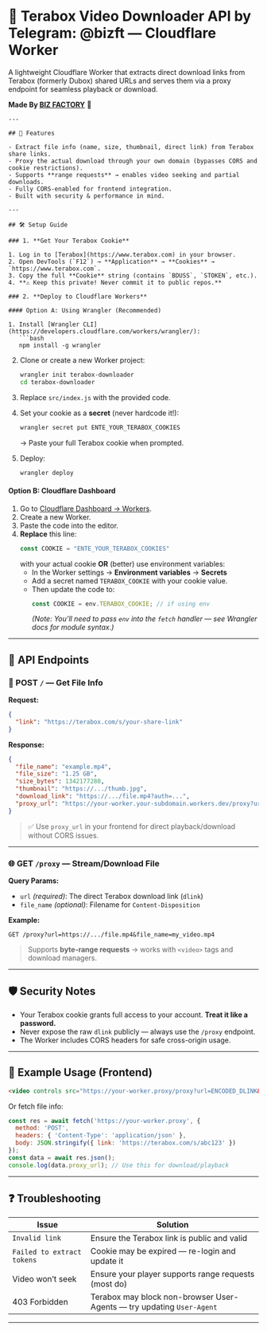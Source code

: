
# 📁 Terabox Video Downloader API by Telegram: @bizft — Cloudflare Worker

A lightweight Cloudflare Worker that extracts direct download links from Terabox (formerly Dubox) shared URLs and serves them via a proxy endpoint for seamless playback or download.

**Made By [BIZ FACTORY](https://t.me/bizft)** 🚀
```
---

## 🚀 Features

- Extract file info (name, size, thumbnail, direct link) from Terabox share links.
- Proxy the actual download through your own domain (bypasses CORS and cookie restrictions).
- Supports **range requests** → enables video seeking and partial downloads.
- Fully CORS-enabled for frontend integration.
- Built with security & performance in mind.

---

## 🛠️ Setup Guide

### 1. **Get Your Terabox Cookie**

1. Log in to [Terabox](https://www.terabox.com) in your browser.
2. Open DevTools (`F12`) → **Application** → **Cookies** → `https://www.terabox.com`.
3. Copy the full **Cookie** string (contains `BDUSS`, `STOKEN`, etc.).
4. **⚠️ Keep this private! Never commit it to public repos.**

### 2. **Deploy to Cloudflare Workers**

#### Option A: Using Wrangler (Recommended)

1. Install [Wrangler CLI](https://developers.cloudflare.com/workers/wrangler/):
   ```bash
   npm install -g wrangler
   ```

2. Clone or create a new Worker project:
   ```bash
   wrangler init terabox-downloader
   cd terabox-downloader
   ```

3. Replace `src/index.js` with the provided code.

4. Set your cookie as a **secret** (never hardcode it!):
   ```bash
   wrangler secret put ENTE_YOUR_TERABOX_COOKIES
   ```
   → Paste your full Terabox cookie when prompted.

5. Deploy:
   ```bash
   wrangler deploy
   ```

#### Option B: Cloudflare Dashboard

1. Go to [Cloudflare Dashboard → Workers](https://dash.cloudflare.com/?to=/:account/workers).
2. Create a new Worker.
3. Paste the code into the editor.
4. **Replace** this line:
   ```js
   const COOKIE = "ENTE_YOUR_TERABOX_COOKIES"
   ```
   with your actual cookie **OR** (better) use environment variables:
   - In the Worker settings → **Environment variables** → **Secrets**
   - Add a secret named `TERABOX_COOKIE` with your cookie value.
   - Then update the code to:
     ```js
     const COOKIE = env.TERABOX_COOKIE; // if using env
     ```
     *(Note: You’ll need to pass `env` into the `fetch` handler — see Wrangler docs for module syntax.)*

---

## 📡 API Endpoints

### 🔗 POST `/` — Get File Info

**Request:**
```json
{
  "link": "https://terabox.com/s/your-share-link"
}
```

**Response:**
```json
{
  "file_name": "example.mp4",
  "file_size": "1.25 GB",
  "size_bytes": 1342177280,
  "thumbnail": "https://.../thumb.jpg",
  "download_link": "https://.../file.mp4?auth=...",
  "proxy_url": "https://your-worker.your-subdomain.workers.dev/proxy?url=...&file_name=example.mp4"
}
```

> ✅ Use `proxy_url` in your frontend for direct playback/download without CORS issues.

---

### 🌐 GET `/proxy` — Stream/Download File

**Query Params:**
- `url` *(required)*: The direct Terabox download link (`dlink`)
- `file_name` *(optional)*: Filename for `Content-Disposition`

**Example:**
```
GET /proxy?url=https://.../file.mp4&file_name=my_video.mp4
```

> Supports **byte-range requests** → works with `<video>` tags and download managers.

---

## 🛡️ Security Notes

- Your Terabox cookie grants full access to your account. **Treat it like a password.**
- Never expose the raw `dlink` publicly — always use the `/proxy` endpoint.
- The Worker includes CORS headers for safe cross-origin usage.

---

## 🧪 Example Usage (Frontend)

```html
<video controls src="https://your-worker.proxy/proxy?url=ENCODED_DLINK&file_name=video.mp4"></video>
```

Or fetch file info:
```js
const res = await fetch('https://your-worker.proxy', {
  method: 'POST',
  headers: { 'Content-Type': 'application/json' },
  body: JSON.stringify({ link: 'https://terabox.com/s/abc123' })
});
const data = await res.json();
console.log(data.proxy_url); // Use this for download/playback
```

---

## ❓ Troubleshooting

| Issue | Solution |
|------|--------|
| `Invalid link` | Ensure the Terabox link is public and valid |
| `Failed to extract tokens` | Cookie may be expired — re-login and update it |
| Video won’t seek | Ensure your player supports range requests (most do) |
| 403 Forbidden | Terabox may block non-browser User-Agents — try updating `User-Agent` |

---
